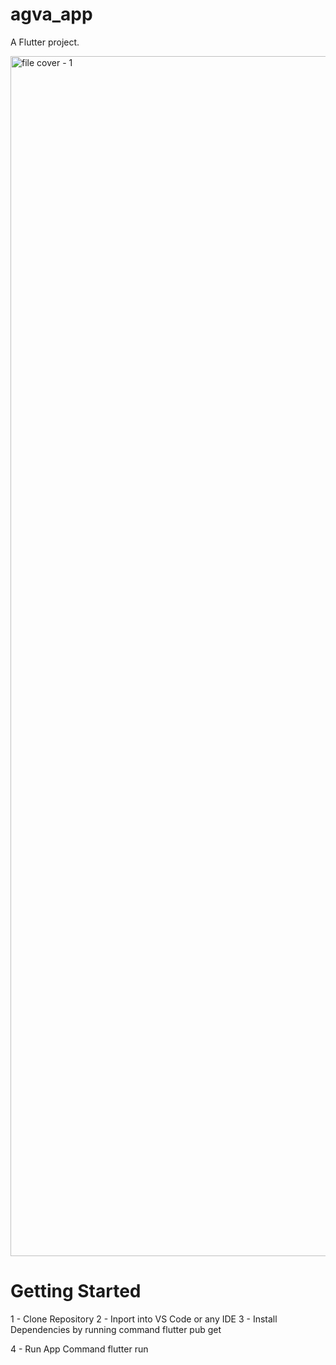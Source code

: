 # agva_app

A Flutter project.

<img width="1920" alt="file cover - 1" src="https://github.com/developer-agva/logcatApp/assets/156594610/186c0bc0-5123-4b49-9912-12fb6ffebd2d">


# Getting Started

1 - Clone Repository
2 - Inport into VS Code or any IDE
3 - Install Dependencies by running command
    flutter pub get

4 -  Run App Command 
     flutter run


